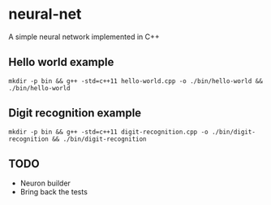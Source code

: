 # neural-net

A simple neural network implemented in C++


## Hello world example
```
mkdir -p bin && g++ -std=c++11 hello-world.cpp -o ./bin/hello-world && ./bin/hello-world
```

## Digit recognition example
```
mkdir -p bin && g++ -std=c++11 digit-recognition.cpp -o ./bin/digit-recognition && ./bin/digit-recognition
```

## TODO
- Neuron builder
- Bring back the tests